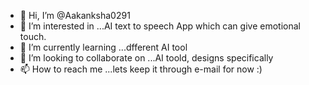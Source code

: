 - 👋 Hi, I’m @Aakanksha0291
- 👀 I’m interested in ...AI text to speech App which can give emotional touch.
- 🌱 I’m currently learning ...dfferent AI tool
- 💞️ I’m looking to collaborate on ...AI toold, designs specifically
- 📫 How to reach me ...lets keep it through e-mail for now :)

<!---
Aakanksha0291/Aakanksha0291 is a ✨ special ✨ repository because its `README.md` (this file) appears on your GitHub profile.
You can click the Preview link to take a look at your changes.
--->
